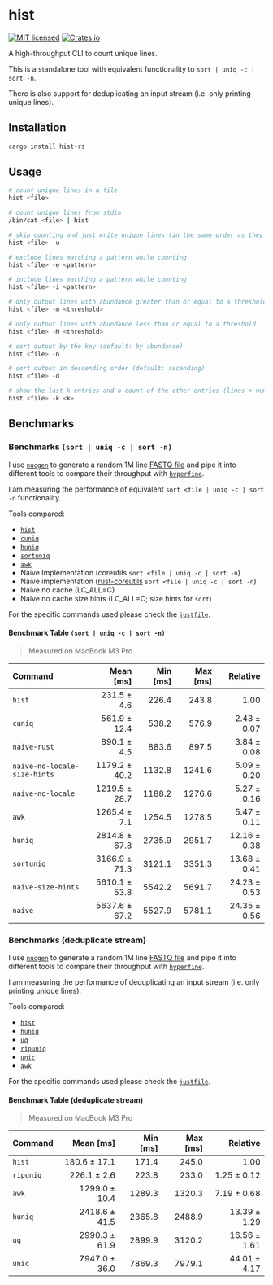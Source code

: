 # hist

[![MIT licensed](https://img.shields.io/badge/license-MIT-blue.svg)](./LICENSE.md)
[![Crates.io](https://img.shields.io/crates/d/hist-rs?color=orange&label=crates.io)](https://crates.io/crates/hist-rs)

A high-throughput CLI to count unique lines.

This is a standalone tool with equivalent functionality to `sort | uniq -c | sort -n`.

There is also support for deduplicating an input stream (i.e. only printing unique lines).

## Installation

```bash
cargo install hist-rs
```

## Usage

```bash
# count unique lines in a file
hist <file>

# count unique lines from stdin
/bin/cat <file> | hist

# skip counting and just write unique lines (in the same order as they appear)
hist <file> -u

# exclude lines matching a pattern while counting
hist <file> -e <pattern>

# include lines matching a pattern while counting
hist <file> -i <pattern>

# only output lines with abundance greater than or equal to a threshold
hist <file> -m <threshold>

# only output lines with abundance less than or equal to a threshold
hist <file> -M <threshold>

# sort output by the key (default: by abundance)
hist <file> -n

# sort output in descending order (default: ascending)
hist <file> -d

# show the last-k entries and a count of the other entries (lines + number of elements)
hist <file> -k <k>
```

## Benchmarks

### Benchmarks `(sort | uniq -c | sort -n)`

I use [`nucgen`](https://crates.io/crates/nucgen) to generate a random 1M line [FASTQ file](https://en.wikipedia.org/wiki/FASTQ_format) and pipe it into different tools to compare their throughput with [`hyperfine`](https://lib.rs/crates/hyperfine).

I am measuring the performance of equivalent `sort <file | uniq -c | sort -n` functionality.

Tools compared:
- [`hist`](https://lib.rs/crates/hist-rs)
- [`cuniq`](https://lib.rs/crates/cuniq)
- [`huniq`](https://lib.rs/crates/huniq)
- [`sortuniq`](https://lib.rs/crates/sortuniq)
- [`awk`](https://www.gnu.org/software/gawk/manual/gawk.html)
- Naive Implementation (coreutils `sort <file | uniq -c | sort -n`)
- Naive implementation ([rust-coreutils](https://github.com/uutils/coreutils) `sort <file | uniq -c | sort -n`)
- Naive no cache (LC_ALL=C)
- Naive no cache size hints (LC_ALL=C; size hints for `sort`)

For the specific commands used please check the [`justfile`](./justfile).

#### Benchmark Table `(sort | uniq -c | sort -n)`

> Measured on MacBook M3 Pro

| Command | Mean [ms] | Min [ms] | Max [ms] | Relative |
|:---|---:|---:|---:|---:|
| `hist` | 231.5 ± 4.6 | 226.4 | 243.8 | 1.00 |
| `cuniq` | 561.9 ± 12.4 | 538.2 | 576.9 | 2.43 ± 0.07 |
| `naive-rust` | 890.1 ± 4.5 | 883.6 | 897.5 | 3.84 ± 0.08 |
| `naive-no-locale-size-hints` | 1179.2 ± 40.2 | 1132.8 | 1241.6 | 5.09 ± 0.20 |
| `naive-no-locale` | 1219.5 ± 28.7 | 1188.2 | 1276.6 | 5.27 ± 0.16 |
| `awk` | 1265.4 ± 7.1 | 1254.5 | 1278.5 | 5.47 ± 0.11 |
| `huniq` | 2814.8 ± 67.8 | 2735.9 | 2951.7 | 12.16 ± 0.38 |
| `sortuniq` | 3166.9 ± 71.3 | 3121.1 | 3351.3 | 13.68 ± 0.41 |
| `naive-size-hints` | 5610.1 ± 53.8 | 5542.2 | 5691.7 | 24.23 ± 0.53 |
| `naive` | 5637.6 ± 67.2 | 5527.9 | 5781.1 | 24.35 ± 0.56 |

### Benchmarks (deduplicate stream)

I use [`nucgen`](https://crates.io/crates/nucgen) to generate a random 1M line [FASTQ file](https://en.wikipedia.org/wiki/FASTQ_format) and pipe it into different tools to compare their throughput with [`hyperfine`](https://lib.rs/crates/hyperfine).

I am measuring the performance of deduplicating an input stream (i.e. only printing unique lines).

Tools compared:
- [`hist`](https://lib.rs/crates/hist-rs)
- [`huniq`](https://lib.rs/crates/huniq)
- [`uq`](https://lib.rs/crates/uq)
- [`ripuniq`](https://lib.rs/crates/ripuniq)
- [`unic`](https://github.com/donatj/unic)
- [`awk`](https://www.gnu.org/software/gawk/manual/gawk.html)

For the specific commands used please check the [`justfile`](./justfile).

#### Benchmark Table (deduplicate stream)

> Measured on MacBook M3 Pro

| Command | Mean [ms] | Min [ms] | Max [ms] | Relative |
|:---|---:|---:|---:|---:|
| `hist` | 180.6 ± 17.1 | 171.4 | 245.0 | 1.00 |
| `ripuniq` | 226.1 ± 2.6 | 223.8 | 233.0 | 1.25 ± 0.12 |
| `awk` | 1299.0 ± 10.4 | 1289.3 | 1320.3 | 7.19 ± 0.68 |
| `huniq` | 2418.6 ± 41.5 | 2365.8 | 2488.9 | 13.39 ± 1.29 |
| `uq` | 2990.3 ± 61.9 | 2899.9 | 3120.2 | 16.56 ± 1.61 |
| `unic` | 7947.0 ± 36.0 | 7869.3 | 7979.1 | 44.01 ± 4.17 |
